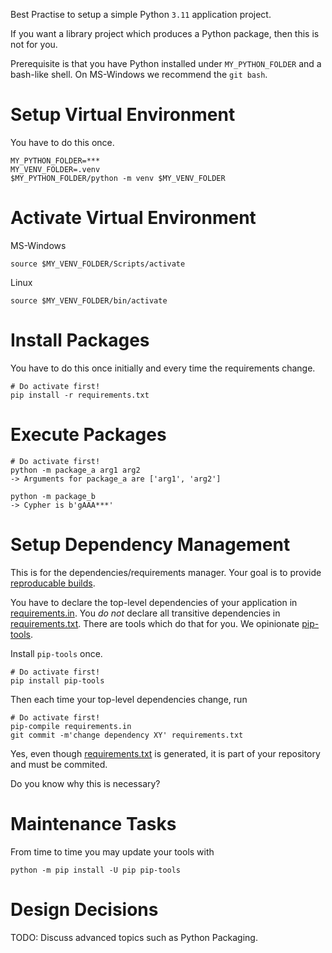 Best Practise to setup a simple Python `3.11` application project.

If you want a library project which produces a Python package, then this is not for you.

Prerequisite is that you have Python installed under `MY_PYTHON_FOLDER` and a bash-like shell. On MS-Windows we recommend the `git bash`.

# Setup Virtual Environment

You have to do this once.

````
MY_PYTHON_FOLDER=***
MY_VENV_FOLDER=.venv
$MY_PYTHON_FOLDER/python -m venv $MY_VENV_FOLDER
````

# Activate Virtual Environment

MS-Windows
````
source $MY_VENV_FOLDER/Scripts/activate
````

Linux
````
source $MY_VENV_FOLDER/bin/activate
````

# Install Packages

You have to do this once initially and every time the requirements change.

````
# Do activate first!
pip install -r requirements.txt
````

# Execute Packages

````
# Do activate first!
python -m package_a arg1 arg2
-> Arguments for package_a are ['arg1', 'arg2']

python -m package_b
-> Cypher is b'gAAA***'
````

# Setup Dependency Management

This is for the dependencies/requirements manager. Your goal is to provide [reproducable builds](https://reproducible-builds.org).

You have to declare the top-level dependencies of your application in [requirements.in](requirements.in).
You *do not* declare all transitive dependencies in [requirements.txt](requirements.txt).
There are tools which do that for you. We opinionate [pip-tools](https://pypi.org/project/pip-tools).

Install `pip-tools` once.

````
# Do activate first!
pip install pip-tools
````

Then each time your top-level dependencies change, run

````
# Do activate first!
pip-compile requirements.in
git commit -m'change dependency XY' requirements.txt
````

Yes, even though [requirements.txt](requirements.txt) is generated, it is part of your repository and must be commited.

Do you know why this is necessary?

# Maintenance Tasks

From time to time you may update your tools with

````
python -m pip install -U pip pip-tools
````

# Design Decisions

TODO: Discuss advanced topics such as Python Packaging.
